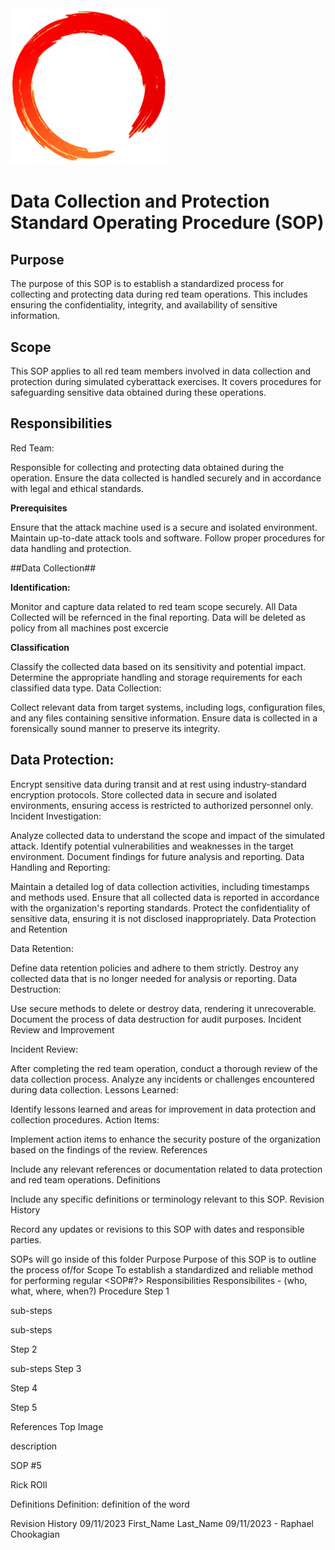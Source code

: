 <img src="./assets/ring.png" width="250">

# Data Collection and Protection Standard Operating Procedure (SOP) 

## Purpose

The purpose of this SOP is to establish a standardized process for collecting and protecting data during red team operations. This includes ensuring the confidentiality, integrity, and availability of sensitive information.

## Scope

This SOP applies to all red team members involved in data collection and protection during simulated cyberattack exercises. It covers procedures for safeguarding sensitive data obtained during these operations.

## Responsibilities
Red Team:

Responsible for collecting and protecting data obtained during the operation.
Ensure the data collected is handled securely and in accordance with legal and ethical standards.

**Prerequisites**

Ensure that the attack machine used is a secure and isolated environment.
Maintain up-to-date attack tools and software.
Follow proper procedures for data handling and protection.

##Data Collection##

**Identification:**

Monitor and capture data related to red team scope securely. All Data Collected will be refernced in the final reporting. Data will be deleted as policy from all machines post excercie 

**Classification**

Classify the collected data based on its sensitivity and potential impact.
Determine the appropriate handling and storage requirements for each classified data type.
Data Collection:

Collect relevant data from target systems, including logs, configuration files, and any files containing sensitive information.
Ensure data is collected in a forensically sound manner to preserve its integrity.

## Data Protection:

Encrypt sensitive data during transit and at rest using industry-standard encryption protocols.
Store collected data in secure and isolated environments, ensuring access is restricted to authorized personnel only.
Incident Investigation:

Analyze collected data to understand the scope and impact of the simulated attack.
Identify potential vulnerabilities and weaknesses in the target environment.
Document findings for future analysis and reporting.
Data Handling and Reporting:

Maintain a detailed log of data collection activities, including timestamps and methods used.
Ensure that all collected data is reported in accordance with the organization's reporting standards.
Protect the confidentiality of sensitive data, ensuring it is not disclosed inappropriately.
Data Protection and Retention

Data Retention:

Define data retention policies and adhere to them strictly.
Destroy any collected data that is no longer needed for analysis or reporting.
Data Destruction:

Use secure methods to delete or destroy data, rendering it unrecoverable.
Document the process of data destruction for audit purposes.
Incident Review and Improvement

Incident Review:

After completing the red team operation, conduct a thorough review of the data collection process.
Analyze any incidents or challenges encountered during data collection.
Lessons Learned:

Identify lessons learned and areas for improvement in data protection and collection procedures.
Action Items:

Implement action items to enhance the security posture of the organization based on the findings of the review.
References

Include any relevant references or documentation related to data protection and red team operations.
Definitions

Include any specific definitions or terminology relevant to this SOP.
Revision History

Record any updates or revisions to this SOP with dates and responsible parties.




SOPs will go inside of this folder
Purpose
Purpose of this SOP is to outline the process of/for
Scope
To establish a standardized and reliable method for performing regular <SOP#?>
Responsibilities
Responsibilites - (who, what, where, when?)
Procedure
Step 1

sub-steps

sub-steps

Step 2

sub-steps
Step 3

Step 4

Step 5

References
Top Image

description

SOP #5

Rick ROll

Definitions
Definition: definition of the word

Revision History
09/11/2023 First_Name Last_Name
09/11/2023 - Raphael Chookagian
